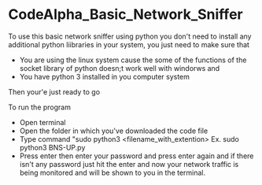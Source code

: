 # CodeAlpha_Basic_Network_Sniffer

To use this basic network sniffer using python you don't need to install any additional python liibraries in your system, you just need to make sure that
  - You are using the linux system cause the some of the functions of the socket library of python doesn;t work well with windorws and
  - You have python 3 installed in you computer system

Then your'e just ready to go

To run the program 
- Open terminal
- Open the folder in which you've downloaded the code file
- Type command "sudo python3 <filename_with_extention> Ex. sudo python3 BNS-UP.py
- Press enter then enter your password and press enter again and if there isn't any password just hit the enter and now your network traffic is being monitored and will be shown to you in the terminal.
